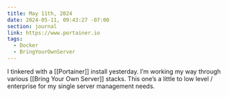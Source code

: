 ```yaml
---
title: May 11th, 2024
date: 2024-05-11, 09:43:27 -07:00
section: journal
link: https://www.portainer.io
tags:
  - Docker
  - BringYourOwnServer
---
```

I tinkered with a [[Portainer]] install yesterday. I’m working my way through various [[Bring Your Own Server]] stacks. This one’s a little to low level / enterprise for my single server management needs.
